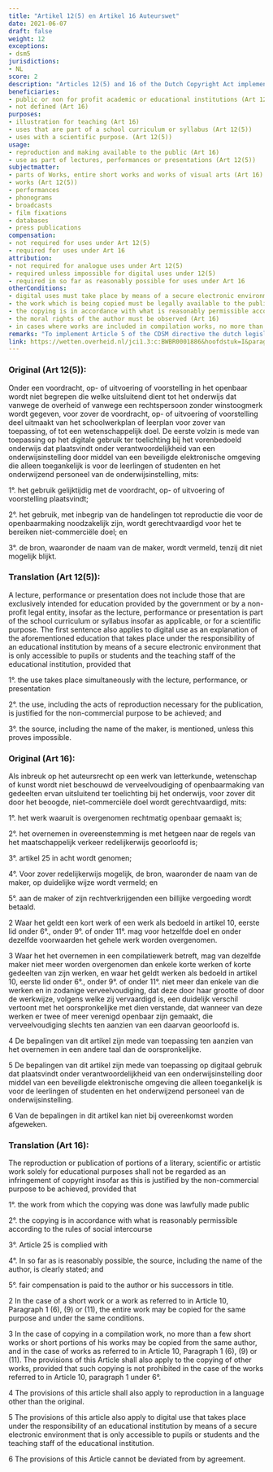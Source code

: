 ```yaml
---
title: "Artikel 12(5) en Artikel 16 Auteurswet"
date: 2021-06-07
draft: false
weight: 12
exceptions:
- dsm5
jurisdictions:
- NL
score: 2
description: "Articles 12(5) and 16 of the Dutch Copyright Act implement the exceptions contained in Art 5(3)a of the InfoSoc Directive and Article 5 of the CDSM Directive.  Article 16 allows reproductions and communications to the public as well as digital uses that takes place by means of a secure electronic environment of parts of works, entire short works and entire works of visual arts for the sole purpose of illustration for teaching. These uses are subject to compensation. Article 12(5) allows in-classroom use by public or not-for profit educational institutions as long as the use is part of a curriculum or justified by an academic purpose. This includes simultaneous digital uses as explanation by means of secure electronic environments." 
beneficiaries:
- public or non for profit academic or educational institutions (Art 12(5))
- not defined (Art 16)
purposes: 
- illustration for teaching (Art 16)
- uses that are part of a school curriculum or syllabus (Art 12(5)) 
- uses with a scientific purpose. (Art 12(5)) 
usage:
- reproduction and making available to the public (Art 16)
- use as part of lectures, performances or presentations (Art 12(5)) 
subjectmatter:
- parts of Works, entire short works and works of visual arts (Art 16)
- works (Art 12(5)) 
- performances 
- phonograms 
- broadcasts 
- film fixations
- databases
- press publications 
compensation: 
- not required for uses under Art 12(5)
- required for uses under Art 16
attribution: 
- not required for analogue uses under Art 12(5)
- required unless impossible for digital uses under 12(5)
- required in so far as reasonably possible for uses under Art 16
otherConditions:
- digital uses must take place by means of a secure electronic environment that is only accessible to pupils or students and the teaching staff of the educational institution.
- the work which is being copied must be legally available to the public (Art 16)
- the copying is in accordance with what is reasonably permissible according to the rules of social intercourse (Art 16)
- the moral rights of the author must be observed (Art 16)
- in cases where works are included in compilation works, no more than a few short works or short portions of works of the same author may be copied. In case of visual art works not more than a few works of the same author may be included provided that the size of manner of reproduction is sufficiently different from the original work and that no more than one work out of a series of works is included in the compilation (Art 16)
remarks: "To implement Article 5 of the CDSM directive the dutch legislator has expanded the scope of both Articles 12(5) and 16 to include digital uses by means of a secure electronic environment that is only accessible to pupils or students and the teaching staff of the educational institution.<br /><br />There are corresponding provision in Article 10(e) of the Neighbouring Rights Act and Articles 4a(c) and 5.1(b) of the Database Act. There is a provision corresponding with Article 12(5) in Article 2(8) of the Neighbouring Rights Act.<br /><br />Article 16 also allows the use of translated versions of a work."
link: https://wetten.overheid.nl/jci1.3:c:BWBR0001886&hoofdstuk=I&paragraaf=6&artikel=16
---
```


### Original (Art 12(5)): 

Onder een voordracht, op- of uitvoering of voorstelling in het openbaar wordt niet begrepen die welke uitsluitend dient tot het onderwijs dat vanwege de overheid of vanwege een rechtspersoon zonder winstoogmerk wordt gegeven, voor zover de voordracht, op- of uitvoering of voorstelling deel uitmaakt van het schoolwerkplan of leerplan voor zover van toepassing, of tot een wetenschappelijk doel. De eerste volzin is mede van toepassing op het digitale gebruik ter toelichting bij het vorenbedoeld onderwijs dat plaatsvindt onder verantwoordelijkheid van een onderwijsinstelling door middel van een beveiligde elektronische omgeving die alleen toegankelijk is voor de leerlingen of studenten en het onderwijzend personeel van de onderwijsinstelling, mits:

1°. het gebruik gelijktijdig met de voordracht, op- of uitvoering of voorstelling plaatsvindt;

2°. het gebruik, met inbegrip van de handelingen tot reproductie die voor de openbaarmaking noodzakelijk zijn, wordt gerechtvaardigd voor het te bereiken niet-commerciële doel; en

3°. de bron, waaronder de naam van de maker, wordt vermeld, tenzij dit niet mogelijk blijkt.

### Translation (Art 12(5)):

A lecture, performance or presentation does not include those that are exclusively intended for education provided by the government or by a non-profit legal entity, insofar as the lecture, performance or presentation is part of the school curriculum or syllabus insofar as applicable, or for a scientific purpose. The first sentence also applies to digital use as an explanation of the aforementioned education that takes place under the responsibility of an educational institution by means of a secure electronic environment that is only accessible to pupils or students and the teaching staff of the educational institution, provided that

1°. the use takes place simultaneously with the lecture, performance, or presentation

2°. the use, including the acts of reproduction necessary for the publication, is justified for the non-commercial purpose to be achieved; and

3°. the source, including the name of the maker, is mentioned, unless this proves impossible.

### Original (Art 16):

Als inbreuk op het auteursrecht op een werk van letterkunde, wetenschap of kunst wordt niet beschouwd de verveelvoudiging of openbaarmaking van gedeelten ervan uitsluitend ter toelichting bij het onderwijs, voor zover dit door het beoogde, niet-commerciële doel wordt gerechtvaardigd, mits:

1°. het werk waaruit is overgenomen rechtmatig openbaar gemaakt is;

2°. het overnemen in overeenstemming is met hetgeen naar de regels van het maatschappelijk verkeer redelijkerwijs geoorloofd is;

3°. artikel 25 in acht wordt genomen;

4°. Voor zover redelijkerwijs mogelijk, de bron, waaronder de naam van de maker, op duidelijke wijze wordt vermeld; en

5°. aan de maker of zijn rechtverkrijgenden een billijke vergoeding wordt betaald.

2 Waar het geldt een kort werk of een werk als bedoeld in artikel 10, eerste lid onder 6°., onder 9°. of onder 11°. mag voor hetzelfde doel en onder dezelfde voorwaarden het gehele werk worden overgenomen.

3 Waar het het overnemen in een compilatiewerk betreft, mag van dezelfde maker niet meer worden overgenomen dan enkele korte werken of korte gedeelten van zijn werken, en waar het geldt werken als bedoeld in artikel 10, eerste lid onder 6°., onder 9°. of onder 11°. niet meer dan enkele van die werken en in zodanige verveelvoudiging, dat deze door haar grootte of door de werkwijze, volgens welke zij vervaardigd is, een duidelijk verschil vertoont met het oorspronkelijke met dien verstande, dat wanneer van deze werken er twee of meer verenigd openbaar zijn gemaakt, die verveelvoudiging slechts ten aanzien van een daarvan geoorloofd is.

4 De bepalingen van dit artikel zijn mede van toepassing ten aanzien van het overnemen in een andere taal dan de oorspronkelijke.

5 De bepalingen van dit artikel zijn mede van toepassing op digitaal gebruik dat plaatsvindt onder verantwoordelijkheid van een onderwijsinstelling door middel van een beveiligde elektronische omgeving die alleen toegankelijk is voor de leerlingen of studenten en het onderwijzend personeel van de onderwijsinstelling.

6 Van de bepalingen in dit artikel kan niet bij overeenkomst worden afgeweken.

### Translation (Art 16):

The reproduction or publication of portions of a literary, scientific or artistic work solely for educational purposes shall not be regarded as an infringement of copyright insofar as this is justified by the non-commercial purpose to be achieved, provided that

1°. the work from which the copying was done was lawfully made public

2°. the copying is in accordance with what is reasonably permissible according to the rules of social intercourse

3°. Article 25 is complied with

4°. In so far as is reasonably possible, the source, including the name of the author, is clearly stated; and

5°. fair compensation is paid to the author or his successors in title.

2 In the case of a short work or a work as referred to in Article 10, Paragraph 1 (6), (9) or (11), the entire work may be copied for the same purpose and under the same conditions.

3 In the case of copying in a compilation work, no more than a few short works or short portions of his works may be copied from the same author, and in the case of works as referred to in Article 10, Paragraph 1 (6), (9) or (11). The provisions of this Article shall also apply to the copying of other works, provided that such copying is not prohibited in the case of the works referred to in Article 10, paragraph 1 under 6°.

4 The provisions of this article shall also apply to reproduction in a language other than the original.

5 The provisions of this article also apply to digital use that takes place under the responsibility of an educational institution by means of a secure electronic environment that is only accessible to pupils or students and the teaching staff of the educational institution.

6 The provisions of this Article cannot be deviated from by agreement.
